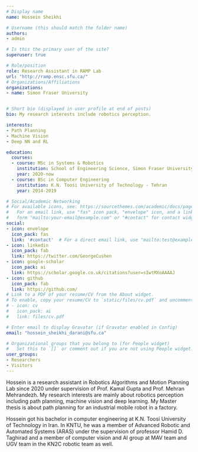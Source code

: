 ```yaml
---
# Display name
name: Hossein Sheikhi

# Username (this should match the folder name)
authors:
- admin

# Is this the primary user of the site?
superuser: true

# Role/position
role: Research Assistant in RAMP Lab
url: "http://ramp.ensc.sfu.ca/"
# Organizations/Affiliations
organizations:
- name: Simon Fraser University


# Short bio (displayed in user profile at end of posts)
bio: My research interests include robotics perception.

interests:
- Path Planning
- Machine Vision
- Deep NN and RL

education:
  courses:
  - course: MSc in Systems & Robotics
    institution: School of Engineering Science, Simon Fraser University
    year: 2020-now
  - course: BSc in Computer Engineering
    institution: K.N. Toosi University of Technology - Tehran
    year: 2014-2019

# Social/Academic Networking
# For available icons, see: https://sourcethemes.com/academic/docs/page-builder/#icons
#   For an email link, use "fas" icon pack, "envelope" icon, and a link in the
#   form "mailto:your-email@example.com" or "#contact" for contact widget.
social:
- icon: envelope
  icon_pack: fas
  link: '#contact'  # For a direct email link, use "mailto:test@example.org".
- icon: linkedin
  icon_pack: fab
  link: https://twitter.com/GeorgeCushen
- icon: google-scholar
  icon_pack: ai
  link: https://scholar.google.co.uk/citations?user=sIwtMXoAAAAJ
- icon: github
  icon_pack: fab
  link: https://github.com/
# Link to a PDF of your resume/CV from the About widget.
# To enable, copy your resume/CV to `static/files/cv.pdf` and uncomment the lines below.
# - icon: cv
#   icon_pack: ai
#   link: files/cv.pdf

# Enter email to display Gravatar (if Gravatar enabled in Config)
email: "hossein_sheikhi_darani@sfu.ca"

# Organizational groups that you belong to (for People widget)
#   Set this to `[]` or comment out if you are not using People widget.
user_groups:
- Researchers
- Visitors
---
```


Hossein is a research assistant in Robotics Algorithms and Motion Planning Lab since 2020 under supervision of Prof. Kamal Gupta and Prof. Mehran Mehrandezh. My research interests are mainly about robotics perception including path planning, machine vision and deep learning. My Master thesis is about path planning for an industrial mobile robot in a factory.

Hossein got his bachelor in computer engineering at K.N. Toosi University of Technology in Iran. In KNTU, he was a member of Advanced Robotic and Automated Systems (ARAS) under the supervision of professor Hamid D. Taghirad and a member of computer vision and AI group at MAV team and UGV team in the KN2C robotic team as well.
